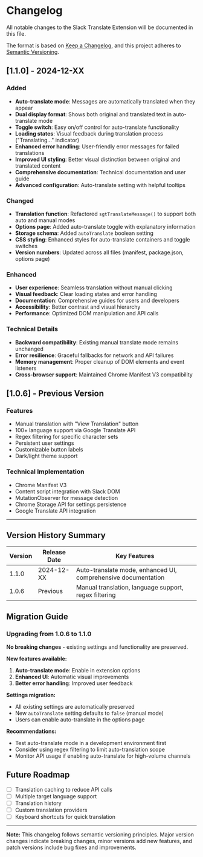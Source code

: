 # Changelog

All notable changes to the Slack Translate Extension will be documented in this file.

The format is based on [Keep a Changelog](https://keepachangelog.com/en/1.0.0/),
and this project adheres to [Semantic Versioning](https://semver.org/spec/v2.0.0.html).

## [1.1.0] - 2024-12-XX

### Added
- **Auto-translate mode**: Messages are automatically translated when they appear
- **Dual display format**: Shows both original and translated text in auto-translate mode
- **Toggle switch**: Easy on/off control for auto-translate functionality
- **Loading states**: Visual feedback during translation process ("Translating..." indicator)
- **Enhanced error handling**: User-friendly error messages for failed translations
- **Improved UI styling**: Better visual distinction between original and translated content
- **Comprehensive documentation**: Technical documentation and user guide
- **Advanced configuration**: Auto-translate setting with helpful tooltips

### Changed
- **Translation function**: Refactored `sgtTranslateMessage()` to support both auto and manual modes
- **Options page**: Added auto-translate toggle with explanatory information
- **Storage schema**: Added `autoTranslate` boolean setting
- **CSS styling**: Enhanced styles for auto-translate containers and toggle switches
- **Version numbers**: Updated across all files (manifest, package.json, options page)

### Enhanced
- **User experience**: Seamless translation without manual clicking
- **Visual feedback**: Clear loading states and error handling
- **Documentation**: Comprehensive guides for users and developers
- **Accessibility**: Better contrast and visual hierarchy
- **Performance**: Optimized DOM manipulation and API calls

### Technical Details
- **Backward compatibility**: Existing manual translate mode remains unchanged
- **Error resilience**: Graceful fallbacks for network and API failures
- **Memory management**: Proper cleanup of DOM elements and event listeners
- **Cross-browser support**: Maintained Chrome Manifest V3 compatibility

## [1.0.6] - Previous Version

### Features
- Manual translation with "View Translation" button
- 100+ language support via Google Translate API
- Regex filtering for specific character sets
- Persistent user settings
- Customizable button labels
- Dark/light theme support

### Technical Implementation
- Chrome Manifest V3
- Content script integration with Slack DOM
- MutationObserver for message detection
- Chrome Storage API for settings persistence
- Google Translate API integration

---

## Version History Summary

| Version | Release Date | Key Features |
|---------|--------------|--------------|
| 1.1.0 | 2024-12-XX | Auto-translate mode, enhanced UI, comprehensive documentation |
| 1.0.6 | Previous | Manual translation, language support, regex filtering |

## Migration Guide

### Upgrading from 1.0.6 to 1.1.0

**No breaking changes** - existing settings and functionality are preserved.

**New features available:**
1. **Auto-translate mode**: Enable in extension options
2. **Enhanced UI**: Automatic visual improvements
3. **Better error handling**: Improved user feedback

**Settings migration:**
- All existing settings are automatically preserved
- New `autoTranslate` setting defaults to `false` (manual mode)
- Users can enable auto-translate in the options page

**Recommendations:**
- Test auto-translate mode in a development environment first
- Consider using regex filtering to limit auto-translation scope
- Monitor API usage if enabling auto-translate for high-volume channels

## Future Roadmap
- [ ] Translation caching to reduce API calls
- [ ] Multiple target language support
- [ ] Translation history
- [ ] Custom translation providers
- [ ] Keyboard shortcuts for quick translation

---

**Note:** This changelog follows semantic versioning principles. Major version changes indicate breaking changes, minor versions add new features, and patch versions include bug fixes and improvements.